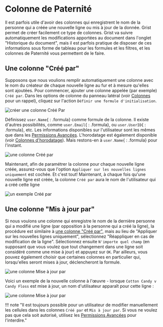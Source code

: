 Colonne de Paternité
===================

Il est parfois utile d'avoir des colonnes qui enregistrent le nom de la personne
qui a créée une nouvelle ligne ou mis à jour de la donnée. Grist permet de créer
facilement ce type de colonnes. Grist va suivre automatiquement les
modifications apportées au document dans l'onglet "Historique du document", mais
il est parfois pratique de disposer de ces informations sous forme de tableau
pour les formules et les filtres, et les colonnes de Paternité vous permettent
de le faire.

## Une colonne "Créé par"

Supposons que nous voulions remplir automatiquement une colonne avec le nom du
créateur de chaque nouvelle ligne au fur et à mesure qu'elles sont ajoutées.
Pour commencer, ajouter une colonne appelée (par exemple) `Créé par`. Dans les
options de colonne du panneau latéral (voir [Colonnes](col-types.md) pour un
rappel), cliquez sur l'action `Définir une formule d'initialisation`.

![créer une colonne Créé Par](images/formulas/formulas-created-by-convert.png)

Définissez `user.Name`{ : .formula} comme formule de la colonne. Il existe
d'autres possibilités, comme `user.Email`{ : .formula}, ou `user.UserID`{ :
.formula}, etc. Les informations disponibles sur l'utilisateur sont les mêmes
que dans les [Permissions Avancées](access-rules.md#access-rule-conditions).
L'horodatage est également disponible (voir [Colonnes
d'horodatage](timestamps.md)). Mais restons-en à `user.Name`{ : .formula} pour
l'instant.

![une colonne Créé par](images/formulas/formulas-created-by-final.png)

Maintenant, afin de paramétrer la colonne pour chaque nouvelle ligne créée,
assurez-vous que l'option `Appliquer sur les nouvelles lignes uniquement` est
cochée. Et c'est tout! Maintenant, à chaque fois qu'une nouvelle ligne est
créée, la colonne `Créé par` aura le nom de l'utilisateur qui a créé cette ligne

![un exemple Créé par](images/formulas/formulas-created-by-autofill.png)


## Une colonne "Mis à jour par"

Si nous voulons une colonne qui enregistre le nom de la dernière personne qui a
modifié une ligne (par opposition à la personne qui a créé la ligne), la
procédure est similaire à [une colonne "Créé
par"](authorship.md#a-created-by-column), mais au lieu de "Appliquer sur les
nouvelles lignes uniquement", sélectionnez "Réappliquer en cas de modification
de la ligne". Sélectionnez ensuite `N'importe quel champ` (en supposant que vous
voulez que tout changement dans une ligne soit considéré comme une mise à jour)
et appuyez sur `OK`. Par ailleurs, vous pouvez également choisir que certaines
colonnes en particulier qui, lorsqu'elles seront mises à jour, déclencheront la
formule.

![une colonne Mise à jour par](images/formulas/formulas-updated-by-setup.png)

Voici un exemple de la nouvelle colonne à l'œuvre - lorsque `Cotton Candy v
Candy Floss` est mise à jour, un nom d'utilisateur apparaît pour cette ligne :

![une colonne Mise à jour par](images/formulas/formulas-updated-by-autofill.png)

!!! note "Il est toujours possible pour un utilisateur de modifier manuellement
les cellules dans les colonnes `Créé par` et `Mis à jour par`. Si vous ne voulez
pas que cela soit autorisé, utilisez les [Permissions Avancées](access-rules.md)
pour l'interdire."

